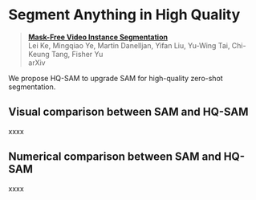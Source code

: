# Segment Anything in High Quality

> [**Mask-Free Video Instance Segmentation**]()           
> Lei Ke, Mingqiao Ye, Martin Danelljan, Yifan Liu, Yu-Wing Tai, Chi-Keung Tang, Fisher Yu \
> arXiv

We propose HQ-SAM to upgrade SAM for high-quality zero-shot segmentation.

Visual comparison between SAM and HQ-SAM
-----------------
xxxx


Numerical comparison between SAM and HQ-SAM
-----------------
xxxx
